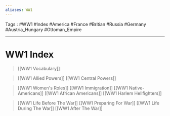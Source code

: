 ```yaml
---
aliases: WW1
---
```

Tags : #WW1 #Index #America #France #Britian #Russia #Germany #Austria_Hungary #Ottoman_Empire
___
# WW1 Index
> [[WW1 Vocabulary]]

> [[WW1 Allied Powers]]
> [[WW1 Central Powers]]

> [[WW1 Women's Roles]]
> [[WW1 Immigration]]
> [[WW1 Native-Americans]]
> [[WW1 African Americans]]
> [[WW1 Harlem Hellfighters]]

> [[WW1 Life Before The War]]
> [[WW1 Preparing For War]]
> [[WW1 Life During The War]]
> [[WW1 After The War]]